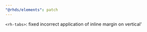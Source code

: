 ```yaml
---
"@rhds/elements": patch
---
```


`<rh-tabs>`: fixed incorrect application of inline margin on vertical'
